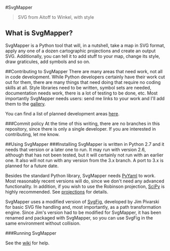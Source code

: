 #SvgMapper

> SVG from Aitoff to Winkel, with style


## What is SvgMapper?
SvgMapper is a Python tool that will, in a nutshell, take a map in SVG format, apply any one of a dozen cartographic 
projections and create an output SVG. Additionally, you can tell it to add stuff to your map, change its style, 
draw graticules, add symbols and so on.

##Contributing to SvgMapper
There are many areas that need work, not all in code development. While Python developers certainly have their work
cut out for them, there are many things that need doing that require no coding skills at all. Style libraries need to 
be written, symbol sets are needed, documentation needs work, there is a lot of testing to be done, etc. Most 
importantly SvgMapper needs users: send me links to your work and I'll add them to the 
[gallery](https://github.com/tumbislav/SvgMapper/wiki/Samples-and-tests#gallery).
 
You can find a list of planned development areas [here](https://github.com/tumbislav/SvgMapper/wiki/Roadmap).

###Commit policy
At the time of this writing, there are no branches in this repository, since there is only a single developer. If you
are interested in contributing, let me know.

##Using SvgMapper 
###Installing
SvgMapper is written in Python 2.7 and it needs that version or a later one to run. It may run with version 2.6,
although that has not been tested, but it will certainly not run with an earlier one. It also will not run
with any version from the 3.x branch. A port to 3.x is planned for a future date.

Besides the standard Python library, SvgMapper needs [PyYaml](http://pyyaml.org/) to work. Most reasonably recent 
versions will do, since we don't need any advanced functionality. In addition, if you wish to use the Robinson 
projection, [SciPy](http://www.scipy.org/) is highly recommended. See 
[projections](https://github.com/tumbislav/SvgMapper/wiki/Projections) for details.

SvgMapper uses a modified version of [SvgFig](http://code.google.com/p/svgfig/), developed by Jim Pivarski for basic 
SVG file handling and, most importantly, as a path transformation engine. Since Jim's version had to be modified for 
SvgMapper, it has been renamed and packaged with SvgMapper, so you can use SvgFig in the same environment 
without collision.

###Running SvgMapper

See the [wiki](https://github.com/tumbislav/SvgMapper/wiki/Running) for help.

